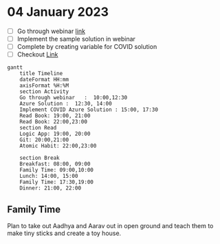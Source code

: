 # 04 January 2023
- [ ] Go through webinar [link](https://event.on24.com/eventRegistration/console/apollox/mainEvent?simulive=y&eventid=3012221&sessionid=1&username=&partnerref=&format=fhvideo1&mobile=&flashsupportedmobiledevice=&helpcenter=&key=DF262A2570FCE74DDE56098B18A6BD11&newConsole=true&nxChe=true&newTabCon=true&consoleEarEventConsole=false&text_language_id=en&playerwidth=748&playerheight=526&eventuserid=425967263&contenttype=A&mediametricsessionid=500780270&mediametricid=4213653&usercd=425967263&mode=launch)
- [ ] Implement the sample solution in webinar
- [ ] Complete by creating variable for COVID solution
- [ ] Checkout [Link](https://learn.microsoft.com/en-gb/training/azure/?sso=azure-portal&WT.mc_id=home_homepage-azureportal-learn?sso=azure-portal&WT.mc_id=home_homepage-azureportal-learn)

```mermaid
gantt
    title Timeline
    dateFormat HH:mm
    axisFormat %H:%M
    section Activity
    Go through webinar   :  10:00,12:30
    Azure Solution :  12:30, 14:00
    Implement COVID Azure Solution : 15:00, 17:30
    Read Book: 19:00, 21:00
    Read Book: 22:00,23:00
    section Read
    Logic App: 19:00, 20:00
    Git: 20:00,21:00
    Atomic Habit: 22:00,23:00

    section Break
    Breakfast: 08:00, 09:00
    Family Time: 09:00,10:00
    Lunch: 14:00, 15:00
    Family Time: 17:30,19:00
    Dinner: 21:00, 22:00 
```

## Family Time
Plan to take out Aadhya and Aarav out in open ground and teach them to make tiny sticks and create a toy house.
